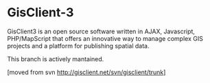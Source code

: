 GisClient-3
===========

GisClient3 is an open source software written in AJAX, Javascript, PHP/MapScript that offers an innovative way to manage complex GIS projects and a platform for publishing spatial data.

This branch is actively mantained.

[moved from svn http://gisclient.net/svn/gisclient/trunk]